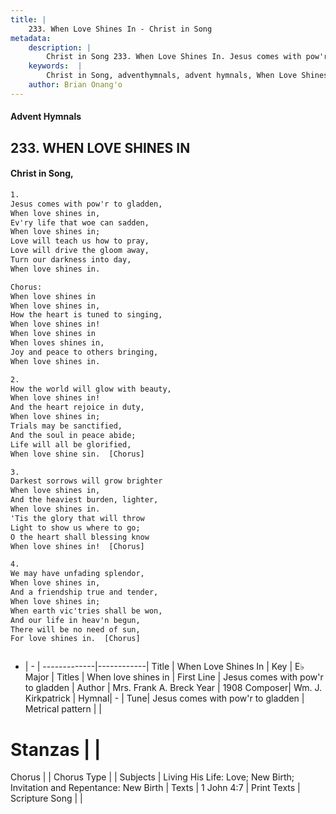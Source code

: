 ```yaml
---
title: |
    233. When Love Shines In - Christ in Song
metadata:
    description: |
        Christ in Song 233. When Love Shines In. Jesus comes with pow'r to gladden, When love shines in, Ev'ry life that woe can sadden, When love shines in; Love will teach us how to pray, Love will drive the gloom away, Turn our darkness into day, When love shines in. Chorus: When love shines in   When love shines in, How the heart is tuned to singing, When love shines in! When love shines in  When loves shines in, Joy and peace to others bringing, When love shines in.
    keywords:  |
        Christ in Song, adventhymnals, advent hymnals, When Love Shines In, Jesus comes with pow'r to gladden. When love shines in  
    author: Brian Onang'o
---
```


#### Advent Hymnals
## 233. WHEN LOVE SHINES IN
####  Christ in Song,

```txt
1.
Jesus comes with pow'r to gladden,
When love shines in,
Ev'ry life that woe can sadden,
When love shines in;
Love will teach us how to pray,
Love will drive the gloom away,
Turn our darkness into day,
When love shines in.

Chorus:
When love shines in  
When love shines in,
How the heart is tuned to singing,
When love shines in!
When love shines in 
When loves shines in,
Joy and peace to others bringing,
When love shines in.

2.
How the world will glow with beauty,
When love shines in!
And the heart rejoice in duty,
When love shines in;
Trials may be sanctified,
And the soul in peace abide;
Life will all be glorified,
When love shine sin.  [Chorus]

3.
Darkest sorrows will grow brighter
When love shines in,
And the heaviest burden, lighter,
When love shines in.
'Tis the glory that will throw
Light to show us where to go;
O the heart shall blessing know
When love shines in!  [Chorus]

4.
We may have unfading splendor,
When love shines in,
And a friendship true and tender,
When love shines in;
When earth vic'tries shall be won,
And our life in heav'n begun,
There will be no need of sun, 
For love shines in.  [Chorus]



```

- |   -  |
-------------|------------|
Title | When Love Shines In |
Key | E♭ Major |
Titles | When love shines in   |
First Line | Jesus comes with pow'r to gladden |
Author | Mrs. Frank A. Breck 
Year | 1908
Composer| Wm. J. Kirkpatrick |
Hymnal|  - |
Tune| Jesus comes with pow'r to gladden |
Metrical pattern | |
# Stanzas |  |
Chorus |  |
Chorus Type |  |
Subjects | Living His Life: Love; New Birth; Invitation and Repentance: New Birth |
Texts | 1 John 4:7 |
Print Texts | 
Scripture Song |  |
    

